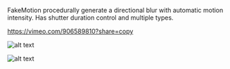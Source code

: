 FakeMotion procedurally generate a directional blur with automatic motion intensity. Has shutter duration control and multiple types.

https://vimeo.com/906589810?share=copy

![alt text](https://klearrender.files.wordpress.com/2024/01/fake_example.jpg)

![alt text](https://klearrender.files.wordpress.com/2024/01/fakemotion_thumb_3.png)
